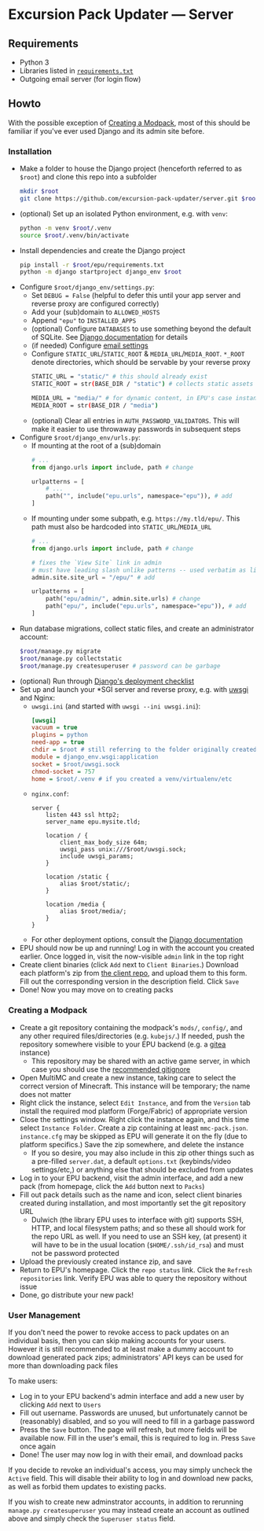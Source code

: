 # Excursion Pack Updater &mdash; Server
## Requirements
* Python 3
* Libraries listed in [`requirements.txt`](requirements.txt)
* Outgoing email server (for login flow)

## Howto
With the possible exception of [Creating a Modpack](#creating-a-modpack), most of this should be familiar if you've ever used Django and its admin site before.

### Installation
* Make a folder to house the Django project (henceforth referred to as `$root`) and clone this repo into a subfolder
	```bash
	mkdir $root
	git clone https://github.com/excursion-pack-updater/server.git $root/epu/
	```
* (optional) Set up an isolated Python environment, e.g. with `venv`:
	```bash
	python -m venv $root/.venv
	source $root/.venv/bin/activate
	```
* Install dependencies and create the Django project
	```bash
	pip install -r $root/epu/requirements.txt
	python -m django startproject django_env $root
	```
* Configure `$root/django_env/settings.py`:
	* Set `DEBUG = False` (helpful to defer this until your app server and reverse proxy are configured correctly)
	* Add your (sub)domain to `ALLOWED_HOSTS`
	* Append `"epu"` to `INSTALLED_APPS`
	* (optional) Configure `DATABASES` to use something beyond the default of SQLite. See [Django documentation](https://docs.djangoproject.com/en/4.1/ref/settings/#std-setting-DATABASES) for details
	* (if needed) Configure [email settings](https://docs.djangoproject.com/en/4.1/topics/email/#smtp-backend)
	* Configure `STATIC_URL`/`STATIC_ROOT` & `MEDIA_URL`/`MEDIA_ROOT`. `*_ROOT` denote directories, which should be servable by your reverse proxy
		```bash
		STATIC_URL = "static/" # this should already exist
		STATIC_ROOT = str(BASE_DIR / "static") # collects static assets (CSS, JS) into $root/static
		
		MEDIA_URL = "media/" # for dynamic content, in EPU's case instance zips and client binaries
		MEDIA_ROOT = str(BASE_DIR / "media")
		```
	* (optional) Clear all entries in `AUTH_PASSWORD_VALIDATORS`. This will make it easier to use throwaway passwords in subsequent steps
* Configure `$root/django_env/urls.py`:
	* If mounting at the root of a (sub)domain
		```python
		# ...
		from django.urls import include, path # change
		
		urlpatterns = [
			# ...
			path("", include("epu.urls", namespace="epu")), # add
		]
		```
	* If mounting under some subpath, e.g. `https://my.tld/epu/`. This path must also be hardcoded into `STATIC_URL`/`MEDIA_URL`
		```python
		# ...
		from django.urls import include, path # change
		
		# fixes the `View Site` link in admin
		# must have leading slash unlike patterns -- used verbatim as link target
		admin.site.site_url = "/epu/" # add
		
		urlpatterns = [
			path("epu/admin/", admin.site.urls) # change
			path("epu/", include("epu.urls", namespace="epu")), # add
		]
		```
* Run database migrations, collect static files, and create an administrator account:
	```bash
	$root/manage.py migrate
	$root/manage.py collectstatic
	$root/manage.py createsuperuser # password can be garbage
	```
* (optional) Run through [Django's deployment checklist](https://docs.djangoproject.com/en/4.1/howto/deployment/checklist/)
* Set up and launch your *SGI server and reverse proxy, e.g. with [uwsgi](https://uwsgi-docs.readthedocs.io/en/latest/) and Nginx:
	* `uwsgi.ini` (and started with `uwsgi --ini uwsgi.ini`):
		```ini
		[uwsgi]
		vacuum = true
		plugins = python
		need-app = true
		chdir = $root # still referring to the folder originally created at step 1
		module = django_env.wsgi:application
		socket = $root/uwsgi.sock
		chmod-socket = 757
		home = $root/.venv # if you created a venv/virtualenv/etc
		```
	* `nginx.conf`:
		```nginx
		server {
			listen 443 ssl http2;
			server_name epu.mysite.tld;
			
			location / {
				client_max_body_size 64m;
				uwsgi_pass unix:///$root/uwsgi.sock;
				include uwsgi_params;
			}
			
			location /static {
				alias $root/static/;
			}
			
			location /media {
				alias $root/media/;
			}
		}
		```
	* For other deployment options, consult the [Django documentation](https://docs.djangoproject.com/en/4.1/howto/deployment/)
* EPU should now be up and running! Log in with the account you created earlier. Once logged in, visit the now-visible `admin` link in the top right
* Create client binaries (click `Add` next to `Client Binaries`.) Download each platform's zip from [the client repo](https://github.com/excursion-pack-updater/client/releases), and upload them to this form. Fill out the corresponding version in the description field. Click `Save`
* Done! Now you may move on to creating packs

### Creating a Modpack
* Create a git repository containing the modpack's `mods/`, `config/`, and any other required files/directories (e.g. `kubejs/`.) If needed, push the repository somewhere visible to your EPU backend (e.g. a [gitea](https://gitea.io) instance)
	* This repository may be shared with an active game server, in which case you should use the [recommended gitignore](modpack.gitignore)
* Open MultiMC and create a new instance, taking care to select the correct version of Minecraft. This instance will be temporary; the name does not matter
* Right click the instance, select `Edit Instance`, and from the `Version` tab install the required mod platform (Forge/Fabric) of appropriate version
* Close the settings window. Right click the instance again, and this time select `Instance Folder`. Create a zip containing at least `mmc-pack.json`. `instance.cfg` may be skipped as EPU will generate it on the fly (due to platform specifics.) Save the zip somewhere, and delete the instance
	* If you so desire, you may also include in this zip other things such as a pre-filled `server.dat`, a default `options.txt` (keybinds/video settings/etc,) or anything else that should be excluded from updates
* Log in to your EPU backend, visit the admin interface, and add a new pack (from homepage, click the `Add` button next to `Packs`)
* Fill out pack details such as the name and icon, select client binaries created during installation, and most importantly set the git repository URL
	* Dulwich (the library EPU uses to interface with git) supports SSH, HTTP, and local filesystem paths; and so these all should work for the repo URL as well. If you need to use an SSH key, (at present) it will have to be in the usual location (`$HOME/.ssh/id_rsa`) and must not be password protected
* Upload the previously created instance zip, and save
* Return to EPU's homepage. Click the `repo status` link. Click the `Refresh repositories` link. Verify EPU was able to query the repository without issue
* Done, go distribute your new pack!

### User Management
If you don't need the power to revoke access to pack updates on an individual basis, then you can skip making accounts for your users. However it is still recommended to at least make a dummy account to download generated pack zips; administrators' API keys can be used for more than downloading pack files

To make users:
* Log in to your EPU backend's admin interface and add a new user by clicking `Add` next to `Users`
* Fill out username. Passwords are unused, but unfortunately cannot be (reasonably) disabled, and so you will need to fill in a garbage password
* Press the `Save` button. The page will refresh, but more fields will be available now. Fill in the user's email, this is required to log in. Press `Save` once again
* Done! The user may now log in with their email, and download packs

If you decide to revoke an individual's access, you may simply uncheck the `Active` field. This will disable their ability to log in and download new packs, as well as forbid them updates to existing packs.

If you wish to create new adminstrator accounts, in addition to rerunning `manage.py createsuperuser` you may instead create an account as outlined above and simply check the `Superuser status` field.
